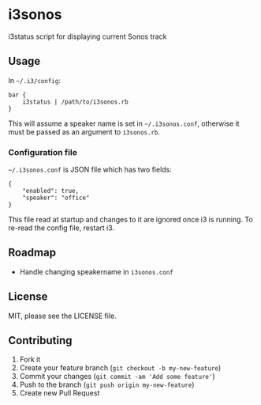 # i3sonos
i3status script for displaying current Sonos track

## Usage

In `~/.i3/config`:

```
bar {
	i3status | /path/to/i3sonos.rb
}
```

This will assume a speaker name is set in `~/.i3sonos.conf`, otherwise
it must be passed as an argument to `i3sonos.rb`.

### Configuration file

`~/.i3sonos.conf` is JSON file which has two fields:

```
{
	"enabled": true,
	"speaker": "office"
}
```

This file read at startup and changes to it are ignored once i3 is
running. To re-read the config file, restart i3.

## Roadmap

- Handle changing speakername in `i3sonos.conf`

## License

MIT, please see the LICENSE file.

## Contributing

1. Fork it
2. Create your feature branch (`git checkout -b my-new-feature`)
3. Commit your changes (`git commit -am 'Add some feature'`)
4. Push to the branch (`git push origin my-new-feature`)
5. Create new Pull Request
